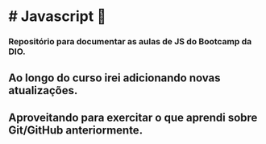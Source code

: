 # # Javascript :1st_place_medal:
### Repositório para documentar as aulas de JS do Bootcamp da DIO.



## Ao longo do curso irei adicionando novas atualizações.

## Aproveitando para exercitar o que aprendi sobre Git/GitHub anteriormente.

